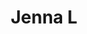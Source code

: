 ---
title: Jenna L
layout: fellow
university: Simon Fraser University 
programming-languages: C/C++, Java, JavaScript
description: xxxx
interests: xx
---